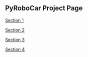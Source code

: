 ## PyRoboCar Project Page

<a href="https://github.com/larguncw/PyRoboCar/blob/main/pages/section_1.md">Section 1</a>

<a href="https://github.com/larguncw/PyRoboCar/blob/main/pages/section_2.md">Section 2</a>

<a href="https://github.com/larguncw/PyRoboCar/blob/main/pages/section_3.md">Section 3</a>

<a href="https://github.com/larguncw/PyRoboCar/blob/main/pages/section_4.md">Section 4</a>
